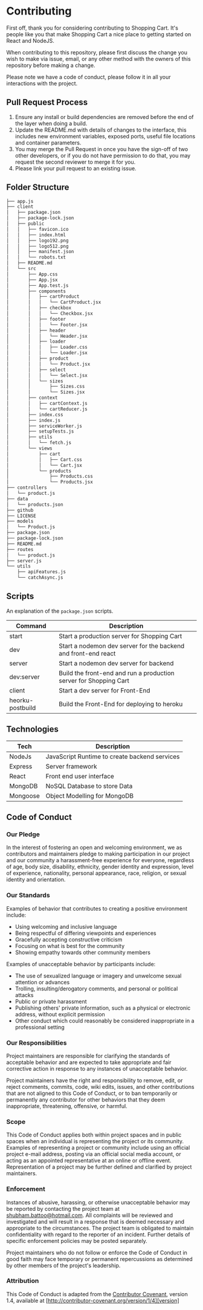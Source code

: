 # Contributing

First off, thank you for considering contributing to Shopping Cart. It's people like you that make Shopping Cart a nice place to getting started on React and
NodeJS.

When contributing to this repository, please first discuss the change you wish to make via issue, email, or any other method with the owners of this repository
before making a change.

Please note we have a code of conduct, please follow it in all your interactions with the project.

## Pull Request Process

1. Ensure any install or build dependencies are removed before the end of the layer when doing a build.
1. Update the README.md with details of changes to the interface, this includes new environment variables, exposed ports, useful file locations and container
   parameters.
1. You may merge the Pull Request in once you have the sign-off of two other developers, or if you do not have permission to do that, you may request the second
   reviewer to merge it for you.
1. Please link your pull request to an existing issue.

## Folder Structure

```bash
├── app.js
├── client
│   ├── package.json
│   ├── package-lock.json
│   ├── public
│   │   ├── favicon.ico
│   │   ├── index.html
│   │   ├── logo192.png
│   │   ├── logo512.png
│   │   ├── manifest.json
│   │   └── robots.txt
│   ├── README.md
│   └── src
│       ├── App.css
│       ├── App.jsx
│       ├── App.test.js
│       ├── components
│       │   ├── cartProduct
│       │   │   └── CartProduct.jsx
│       │   ├── checkbox
│       │   │   └── Checkbox.jsx
│       │   ├── footer
│       │   │   └── Footer.jsx
│       │   ├── header
│       │   │   └── Header.jsx
│       │   ├── loader
│       │   │   ├── Loader.css
│       │   │   └── Loader.jsx
│       │   ├── product
│       │   │   └── Product.jsx
│       │   ├── select
│       │   │   └── Select.jsx
│       │   └── sizes
│       │       ├── Sizes.css
│       │       └── Sizes.jsx
│       ├── context
│       │   ├── cartContext.js
│       │   └── cartReducer.js
│       ├── index.css
│       ├── index.js
│       ├── serviceWorker.js
│       ├── setupTests.js
│       ├── utils
│       │   └── fetch.js
│       └── views
│           ├── cart
│           │   ├── Cart.css
│           │   └── Cart.jsx
│           └── products
│               ├── Products.css
│               └── Products.jsx
├── controllers
│   └── product.js
├── data
│   └── products.json
├── github
├── LICENSE
├── models
│   └── Product.js
├── package.json
├── package-lock.json
├── README.md
├── routes
│   └── product.js
├── server.js
└── utils
    ├── apiFeatures.js
    └── catchAsync.js
```

## Scripts

An explanation of the `package.json` scripts.

| Command         | Description                                                       |
| --------------- | ------------------------------------------------------------------|
| start           | Start a production server for Shopping Cart                       |
| dev             | Start a nodemon dev server for the backend and front-end react    |
| server          | Start a nodemon dev server for backend                            |
| dev:server      | Build the front-end and run a production server for Shopping Cart |
| client          | Start a dev server for Front-End                                  |
| heorku-postbuild| Build the Front-End for deploying to heroku                       |

## Technologies

| Tech            | Description                                   |
| --------------- | --------------------------------------------- |
| NodeJs          | JavaScript Runtime to create backend services |
| Express         | Server framework                              |
| React           | Front end user interface                      |
| MongoDB         | NoSQL Database to store Data                  |
| Mongoose        | Object Modelling for MongoDB                  |

## Code of Conduct

### Our Pledge

In the interest of fostering an open and welcoming environment, we as contributors and maintainers pledge to making participation in our project and our
community a harassment-free experience for everyone, regardless of age, body size, disability, ethnicity, gender identity and expression, level of experience,
nationality, personal appearance, race, religion, or sexual identity and orientation.

### Our Standards

Examples of behavior that contributes to creating a positive environment include:

* Using welcoming and inclusive language
* Being respectful of differing viewpoints and experiences
* Gracefully accepting constructive criticism
* Focusing on what is best for the community
* Showing empathy towards other community members

Examples of unacceptable behavior by participants include:

* The use of sexualized language or imagery and unwelcome sexual attention or advances
* Trolling, insulting/derogatory comments, and personal or political attacks
* Public or private harassment
* Publishing others' private information, such as a physical or electronic address, without explicit permission
* Other conduct which could reasonably be considered inappropriate in a professional setting

### Our Responsibilities

Project maintainers are responsible for clarifying the standards of acceptable behavior and are expected to take appropriate and fair corrective action in
response to any instances of unacceptable behavior.

Project maintainers have the right and responsibility to remove, edit, or reject comments, commits, code, wiki edits, issues, and other contributions that are
not aligned to this Code of Conduct, or to ban temporarily or permanently any contributor for other behaviors that they deem inappropriate, threatening,
offensive, or harmful.

### Scope

This Code of Conduct applies both within project spaces and in public spaces when an individual is representing the project or its community. Examples of
representing a project or community include using an official project e-mail address, posting via an official social media account, or acting as an appointed
representative at an online or offline event. Representation of a project may be further defined and clarified by project maintainers.

### Enforcement

Instances of abusive, harassing, or otherwise unacceptable behavior may be reported by contacting the project team at shubham.battoo@hotmail.com. All complaints
will be reviewed and investigated and will result in a response that is deemed necessary and appropriate to the circumstances. The project team is obligated to
maintain confidentiality with regard to the reporter of an incident. Further details of specific enforcement policies may be posted separately.

Project maintainers who do not follow or enforce the Code of Conduct in good faith may face temporary or permanent repercussions as determined by other members
of the project's leadership.

### Attribution

This Code of Conduct is adapted from the [Contributor Covenant][homepage], version 1.4, available at [http://contributor-covenant.org/version/1/4][version]

[homepage]: http://contributor-covenant.org

[version]: http://contributor-covenant.org/version/1/4/
